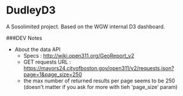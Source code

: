 DudleyD3
=============

A Sosolimited project.
Based on the WGW internal D3 dashboard.

###DEV Notes

* About the data API 
  * Specs : http://wiki.open311.org/GeoReport_v2
  * GET requests URL : https://mayors24.cityofboston.gov/open311/v2/requests.json?page=1&page_size=250
  * the max number of returned results per page seems to be 250 (doesn't matter if you ask for more with tieh 'page_size' param)
